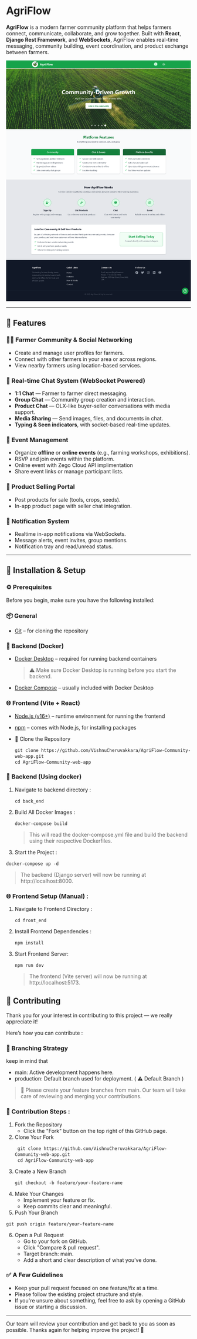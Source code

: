 # AgriFlow

**AgriFlow** is a modern farmer community platform that helps farmers connect, communicate, collaborate, and grow together. Built with **React**, **Django Rest Framework**, and **WebSockets**, AgriFlow enables real-time messaging, community building, event coordination, and product exchange between farmers.
<p align="center">
  <img src="./assets/AgriFlowLandingPageReadMe1.png" alt="AgriFlow Logo" width="full"/>
</p>

---

## 🚀 Features

### 👨‍🌾 Farmer Community & Social Networking
- Create and manage user profiles for farmers.
- Connect with other farmers in your area or across regions.
- View nearby farmers using location-based services.

### 💬 Real-time Chat System (WebSocket Powered)
- **1:1 Chat** — Farmer to farmer direct messaging.
- **Group Chat** — Community group creation and interaction.
- **Product Chat** — OLX-like buyer-seller conversations with media support.
- **Media Sharing** — Send images, files, and documents in chat.
- **Typing & Seen indicators**, with socket-based real-time updates.

### 📅 Event Management
- Organize **offline** or **online events** (e.g., farming workshops, exhibitions).
- RSVP and join events within the platform.
- Online event with Zego Cloud API implimentation
- Share event links or manage participant lists.

### 🛒 Product Selling Portal
- Post products for sale (tools, crops, seeds).
- In-app product page with seller chat integration.

### 🔔 Notification System
- Realtime in-app notifications via WebSockets.
- Message alerts, event invites, group mentions.
- Notification tray and read/unread status.

---
## 🧩 Installation & Setup

### ⚙️ Prerequisites

Before you begin, make sure you have the following installed:

### 📦 General
- [Git](https://git-scm.com/) – for cloning the repository

### 🐳 Backend (Docker)
- [Docker Desktop](https://www.docker.com/products/docker-desktop) – required for running backend containers
  
  > ⚠️ Make sure Docker Desktop is running before you start the backend.
  
- [Docker Compose](https://docs.docker.com/compose/install/) – usually included with Docker Desktop

### 🌐 Frontend (Vite + React)
- [Node.js (v16+)](https://nodejs.org/) – runtime environment for running the frontend
- [npm](https://www.npmjs.com/) – comes with Node.js, for installing packages


- 📁 Clone the Repository
  
  ```
  git clone https://github.com/VishnuCheruvakkara/AgriFlow-Community-web-app.git
  cd AgriFlow-Community-web-app
  ```
### 📀 Backend (Using docker)

1. Navigate to backend directory :
   ```
   cd back_end
   ```
2. Build All Docker Images :
   ```
   docker-compose build
   ```
   
   > This will read the docker-compose.yml file and build the backend using their respective     Dockerfiles.
   
 3. Start the Project :
   ```
   docker-compose up -d
   ```

   > The backend (Django server) will now be running at http://localhost:8000.

### 🌐 Frontend Setup (Manual) : 
1. Navigate to Frontend Directory :
     ```
     cd front_end 
     ```
2. Install Frontend Dependencies :
     ```
    npm install
     ```
1.  Start Frontend Server:
     ```
     npm run dev
     ```
     
     > The frontend (Vite server) will now be running at http://localhost:5173.


## 🤝 Contributing

Thank you for your interest in contributing to this project — we really appreciate it!

Here’s how you can contribute :

### 🌿 Branching Strategy
keep in mind that
- main: Active development happens here.
- production: Default branch used for deployment. ( ⚠️ Default Branch )

> 🔁 Please create your feature branches from main.
Our team will take care of reviewing and merging your contributions.


### 🚀 Contribution Steps : 

1. Fork the Repository
    - Click the "Fork" button on the top right of this GitHub page.
2. Clone Your Fork
   ```
    git clone https://github.com/VishnuCheruvakkara/AgriFlow-Community-web-app.git
    cd AgriFlow-Community-web-app
   ```
3. Create a New Branch
   ```
   git checkout -b feature/your-feature-name
   ```
4. Make Your Changes
   - Implement your feature or fix.
   - Keep commits clear and meaningful.
5. Push Your Branch
  ```
  git push origin feature/your-feature-name
  ```
6. Open a Pull Request
   - Go to your fork on GitHub.
   - Click "Compare & pull request".
   - Target branch: main.
   - Add a short and clear description of what you’ve done.

###  ✅ A Few Guidelines 
- Keep your pull request focused on one feature/fix at a time.
- Please follow the existing project structure and style.
- If you're unsure about something, feel free to ask by opening a GitHub issue or starting a discussion.
  
---

Our team will review your contribution and get back to you as soon as possible. Thanks again for helping improve the project! 🌱

































